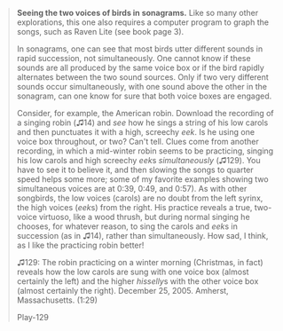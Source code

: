 > **Seeing the two voices of birds in sonagrams.** Like so many other
> explorations, this one also requires a computer program to graph the
> songs, such as Raven Lite (see book page 3).
>
> In sonagrams, one can see that most birds utter different sounds in
> rapid succession, not simultaneously. One cannot know if these sounds
> are all produced by the same voice box or if the bird rapidly
> alternates between the two sound sources. Only if two very different
> sounds occur simultaneously, with one sound above the other in the
> sonagram, can one know for sure that both voice boxes are engaged.
>
> Consider, for example, the American robin. Download the recording of a
> singing robin (♫14) and *see* how he sings a string of his low carols
> and then punctuates it with a high, screechy *eek*. Is he using one
> voice box throughout, or two? Can\'t tell. Clues come from another
> recording, in which a mid-winter robin seems to be practicing, singing
> his low carols and high screechy *eek*s *simultaneously* (♫129). You
> have to see it to believe it, and then slowing the songs to quarter
> speed helps some more; some of my favorite examples showing two
> simultaneous voices are at 0:39, 0:49, and 0:57). As with other
> songbirds, the low voices (carols) are no doubt from the left syrinx,
> the high voices (*eek*s) from the right. His practice reveals a true,
> two-voice virtuoso, like a wood thrush, but during normal singing he
> chooses, for whatever reason, to sing the carols and *eek*s in
> succession (as in ♫14), rather than simultaneously. How sad, I think,
> as I like the practicing robin better!
>
> ♫129: The robin practicing on a winter morning (Christmas, in fact)
> reveals how the low carols are sung with one voice box (almost
> certainly the left) and the higher *hisselly*s with the other voice
> box (almost certainly the right). December 25, 2005. Amherst,
> Massachusetts. (1:29)
>
> Play-129

